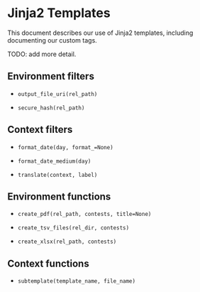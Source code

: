 # Jinja2 Templates

This document describes our use of Jinja2 templates, including documenting
our custom tags.

TODO: add more detail.

## Environment filters

* `output_file_uri(rel_path)`

* `secure_hash(rel_path)`

## Context filters

* `format_date(day, format_=None)`

* `format_date_medium(day)`

* `translate(context, label)`

## Environment functions

* `create_pdf(rel_path, contests, title=None)`

* `create_tsv_files(rel_dir, contests)`

* `create_xlsx(rel_path, contests)`

## Context functions

* `subtemplate(template_name, file_name)`
